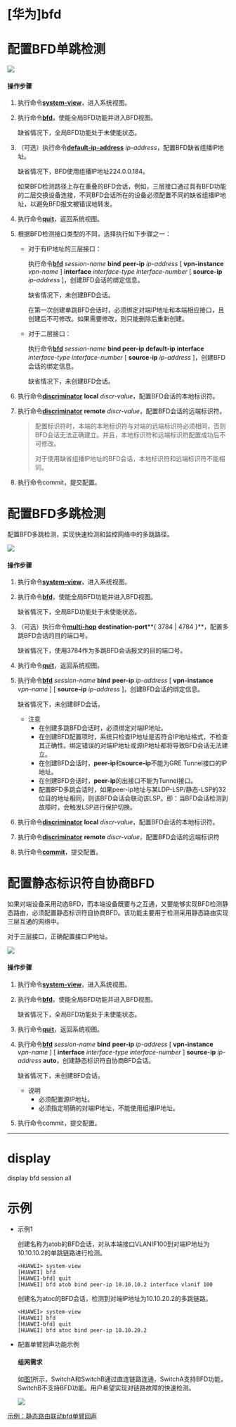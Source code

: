 # \[华为]bfd

# 配置BFD单跳检测

![](../image/q17kgqc4_jC_PCi14tQ.bmp)

#### 操作步骤

1.  执行命令[**system-view**](http://127.0.0.1:7890/pages/31188611/11/31188611/11/resources/dc/system-view.html "system-view")，进入系统视图。
2.  执行命令[**bfd**](http://127.0.0.1:7890/pages/31188611/11/31188611/11/resources/dc/bfd.html "bfd")，使能全局BFD功能并进入BFD视图。

    缺省情况下，全局BFD功能处于未使能状态。
3.  （可选）执行命令[**default-ip-address**](http://127.0.0.1:7890/pages/31188611/11/31188611/11/resources/dc/default-ip-address.html "default-ip-address") *ip-address*，配置BFD缺省组播IP地址。

    缺省情况下，BFD使用组播IP地址224.0.0.184。

    如果BFD检测路径上存在重叠的BFD会话，例如，三层接口通过具有BFD功能的二层交换设备连接，不同BFD会话所在的设备必须配置不同的缺省组播IP地址，以避免BFD报文被错误地转发。
4.  执行命令[**quit**](http://127.0.0.1:7890/pages/31188611/11/31188611/11/resources/dc/quit_all_views.html "quit")，返回系统视图。
5.  根据BFD检测接口类型的不同，选择执行如下步骤之一：
    -   对于有IP地址的三层接口：

        执行命令[**bfd**](http://127.0.0.1:7890/pages/31188611/11/31188611/11/resources/dc/bfd_bind_peer-ip.html "bfd") *session-name* **bind** **peer-ip** *ip-address* \[ **vpn-instance** *vpn-name* ] **interface** *interface-type* *interface-number* \[ **source-ip** *ip-address* ]，创建BFD会话的绑定信息。

        缺省情况下，未创建BFD会话。

        在第一次创建单跳BFD会话时，必须绑定对端IP地址和本端相应接口，且创建后不可修改。如果需要修改，则只能删除后重新创建。
    -   对于二层接口：

        执行命令[**bfd**](http://127.0.0.1:7890/pages/31188611/11/31188611/11/resources/dc/bfd_bind_peer-ip_default-ip.html "bfd") *session-name* **bind peer-ip default-ip** **interface** *interface-type interface-number* \[ **source-ip** *ip-address* ]，创建BFD会话的绑定信息。

        缺省情况下，未创建BFD会话。
6.  执行命令[**discriminator**](http://127.0.0.1:7890/pages/31188611/11/31188611/11/resources/dc/discriminator.html "discriminator") **local** *discr-value*，配置BFD会话的本地标识符。
7.  执行命令[**discriminator**](http://127.0.0.1:7890/pages/31188611/11/31188611/11/resources/dc/discriminator.html "discriminator") **remote** *discr-value*，配置BFD会话的远端标识符。
    > 配置标识符时，本端的本地标识符与对端的远端标识符必须相同，否则BFD会话无法正确建立。并且，本地标识符和远端标识符配置成功后不可修改。
    >
    > 对于使用缺省组播IP地址的BFD会话，本地标识符和远端标识符不能相同。
8.  执行命令commit，提交配置。

# 配置BFD多跳检测

配置BFD多跳检测，实现快速检测和监控网络中的多跳路径。

![](../image/smys5vlv_JHDhH_lIfJ.bmp)

#### 操作步骤

1.  执行命令[**system-view**](http://127.0.0.1:7890/pages/31188611/11/31188611/11/resources/dc/system-view.html "system-view")，进入系统视图。
2.  执行命令[**bfd**](http://127.0.0.1:7890/pages/31188611/11/31188611/11/resources/dc/bfd.html "bfd")，使能全局BFD功能并进入BFD视图。

    缺省情况下，全局BFD功能处于未使能状态。
3.  （可选）执行命令[**multi-hop**](http://127.0.0.1:7890/pages/31188611/11/31188611/11/resources/dc/multi-hop.html "multi-hop") **destination-port**\*\*{ 3784 | 4784 }\*\*，配置多跳BFD会话的目的端口号。

    缺省情况下，使用3784作为多跳BFD会话报文的目的端口号。
4.  执行命令[**quit**](http://127.0.0.1:7890/pages/31188611/11/31188611/11/resources/dc/quit_all_views.html "quit")，返回系统视图。
5.  执行命令[**bfd**](http://127.0.0.1:7890/pages/31188611/11/31188611/11/resources/dc/bfd_bind_peer-ip.html "bfd") *session-name* **bind** **peer-ip** *ip-address* \[ **vpn-instance** *vpn-name* ] \[ **source-ip** *ip-address* ]，创建BFD会话的绑定信息。

    缺省情况下，未创建BFD会话。
    -   注意
        -   在创建多跳BFD会话时，必须绑定对端IP地址。
        -   在创建BFD配置项时，系统只检查IP地址是否符合IP地址格式，不检查其正确性。绑定错误的对端IP地址或源IP地址都将导致BFD会话无法建立。
        -   在创建BFD会话时，**peer-ip**和**source-ip**不能为GRE Tunnel接口的IP地址。
        -   在创建BFD会话时，**peer-ip**的出接口不能为Tunnel接口。
        -   配置BFD多跳会话时，如果peer-ip地址与某LDP-LSP/静态-LSP的32位目的地址相同，则该BFD会话会联动该LSP。即：当BFD会话检测到故障时，会触发LSP进行保护切换。
6.  执行命令[**discriminator**](http://127.0.0.1:7890/pages/31188611/11/31188611/11/resources/dc/discriminator.html "discriminator") **local** *discr-value*，配置BFD会话的本地标识符。
7.  执行命令[**discriminator**](http://127.0.0.1:7890/pages/31188611/11/31188611/11/resources/dc/discriminator.html "discriminator") **remote** *discr-value*，配置BFD会话的远端标识符
8.  执行命令[**commit**](http://127.0.0.1:7890/pages/31188611/11/31188611/11/resources/dc/commit_bfd_session_view.html "commit")，提交配置。

# 配置静态标识符自协商BFD

如果对端设备采用动态BFD，而本端设备既要与之互通，又要能够实现BFD检测静态路由，必须配置静态标识符自协商BFD。该功能主要用于检测采用静态路由实现三层互通的网络中。

对于三层接口，正确配置接口IP地址。

![](../image/86n429hq_b0SpZ0QwQz.bmp)

#### 操作步骤

1.  执行命令[**system-view**](http://127.0.0.1:7890/pages/31188611/11/31188611/11/resources/dc/system-view.html "system-view")，进入系统视图。
2.  执行命令[**bfd**](http://127.0.0.1:7890/pages/31188611/11/31188611/11/resources/dc/bfd.html "bfd")，使能全局BFD功能并进入BFD视图。

    缺省情况下，全局BFD功能处于未使能状态。
3.  执行命令[**quit**](http://127.0.0.1:7890/pages/31188611/11/31188611/11/resources/dc/quit_all_views.html "quit")，返回系统视图。
4.  执行命令[**bfd**](http://127.0.0.1:7890/pages/31188611/11/31188611/11/resources/dc/bfd_bind_peer-ip_source-ip_auto.html "bfd") *session-name* **bind** **peer-ip** *ip-address* \[ **vpn-instance** *vpn-name* ] \[ **interface** *interface-type* *interface-number* ] **source-ip** *ip-address* **auto**，创建静态标识符自协商BFD会话。

    缺省情况下，未创建BFD会话。
    -   说明
        -   必须配置源IP地址。
        -   必须指定明确的对端IP地址，不能使用组播IP地址。
5.  执行命令commit，提交配置。

***

# display

display bfd session all



# 示例

-   示例1

    创建名称为atob的BFD会话，对从本端接口VLANIF100到对端IP地址为10.10.10.2的单跳链路进行检测。
    ```纯文本
    <HUAWEI> system-view
    [HUAWEI] bfd
    [HUAWEI-bfd] quit
    [HUAWEI] bfd atob bind peer-ip 10.10.10.2 interface vlanif 100

    ```
    创建名为atoc的BFD会话，检测到对端IP地址为10.10.20.2的多跳链路。
    ```纯文本
    <HUAWEI> system-view
    [HUAWEI] bfd
    [HUAWEI-bfd] quit
    [HUAWEI] bfd atoc bind peer-ip 10.10.20.2
    ```
-   配置单臂回声功能示例
    #### 组网需求
    如[图1](http://127.0.0.1:7890/pages/31188611/11/31188611/11/resources/dc/dc_cfg_bfd_0034.html#dc_cfg_bfd_0034__fig_dc_bfd_cfg_003401 "图1")所示，SwitchA和SwitchB通过直连链路连通，SwitchA支持BFD功能，SwitchB不支持BFD功能。用户希望实现对链路故障的快速检测。

    ![](../image/t2xg0jm9_6xaMZFta9t.bmp)

[示例：静态路由联动bfd单臂回声](示例：静态路由联动bfd单臂回声_pmGstthnEWjW7uDhxu45sr.md "示例：静态路由联动bfd单臂回声")





